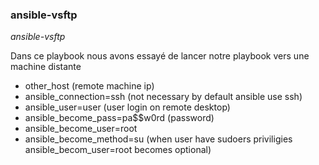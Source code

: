 ### ansible-vsftp
*ansible-vsftp*

Dans ce playbook nous avons essayé de lancer notre playbook vers une machine distante
  - other_host (remote machine ip)
  - ansible_connection=ssh (not necessary by default ansible use ssh)
  - ansible_user=user (user login on remote desktop)
  - ansible_become_pass=pa$$w0rd (password)
  - ansible_become_user=root 
  - ansible_become_method=su (when user have sudoers priviligies ansible_becom_user=root becomes optional)
